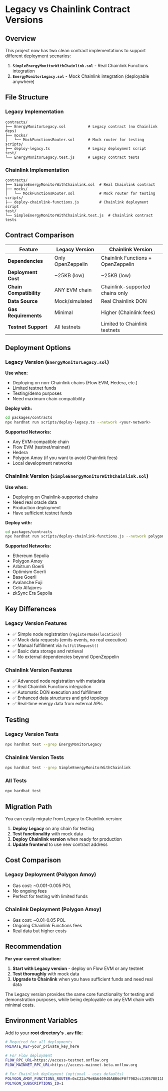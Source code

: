 # Legacy vs Chainlink Contract Versions

## Overview

This project now has two clean contract implementations to support different deployment scenarios:

1. **`SimpleEnergyMonitorWithChainlink.sol`** - Real Chainlink Functions integration
2. **`EnergyMonitorLegacy.sol`** - Mock Chainlink integration (deployable anywhere)

## File Structure

### Legacy Implementation
```
contracts/
├── EnergyMonitorLegacy.sol          # Legacy contract (no Chainlink deps)
├── mocks/
│   └── MockFunctionsRouter.sol      # Mock router for testing
scripts/
├── deploy-legacy.ts                 # Legacy deployment script
test/
└── EnergyMonitorLegacy.test.js      # Legacy contract tests
```

### Chainlink Implementation
```
contracts/
├── SimpleEnergyMonitorWithChainlink.sol  # Real Chainlink contract
├── mocks/
│   └── MockFunctionsRouter.sol           # Mock router for testing
scripts/
├── deploy-chainlink-functions.js         # Chainlink deployment script
test/
└── SimpleEnergyMonitorWithChainlink.test.js  # Chainlink contract tests
```

## Contract Comparison

| Feature | Legacy Version | Chainlink Version |
|---------|---------------|-------------------|
| **Dependencies** | Only OpenZeppelin | Chainlink Functions + OpenZeppelin |
| **Deployment Cost** | ~25KB (low) | ~25KB (low) |
| **Chain Compatibility** | ANY EVM chain | Chainlink-supported chains only |
| **Data Source** | Mock/simulated | Real Chainlink DON |
| **Gas Requirements** | Minimal | Higher (Chainlink fees) |
| **Testnet Support** | All testnets | Limited to Chainlink testnets |

## Deployment Options

### Legacy Version (`EnergyMonitorLegacy.sol`)

**Use when:**
- Deploying on non-Chainlink chains (Flow EVM, Hedera, etc.)
- Limited testnet funds
- Testing/demo purposes
- Need maximum chain compatibility

**Deploy with:**
```bash
cd packages/contracts
npx hardhat run scripts/deploy-legacy.ts --network <your-network>
```

**Supported Networks:**
- Any EVM-compatible chain
- Flow EVM (testnet/mainnet)
- Hedera
- Polygon Amoy (if you want to avoid Chainlink fees)
- Local development networks

### Chainlink Version (`SimpleEnergyMonitorWithChainlink.sol`)

**Use when:**
- Deploying on Chainlink-supported chains
- Need real oracle data
- Production deployment
- Have sufficient testnet funds

**Deploy with:**
```bash
cd packages/contracts
npx hardhat run scripts/deploy-chainlink-functions.js --network polygonAmoy
```

**Supported Networks:**
- Ethereum Sepolia
- Polygon Amoy
- Arbitrum Goerli
- Optimism Goerli
- Base Goerli
- Avalanche Fuji
- Celo Alfajores
- zkSync Era Sepolia

## Key Differences

### Legacy Version Features
- ✅ Simple node registration (`registerNode(location)`)
- ✅ Mock data requests (emits events, no real execution)
- ✅ Manual fulfillment via `fulfillRequest()`
- ✅ Basic data storage and retrieval
- ✅ No external dependencies beyond OpenZeppelin

### Chainlink Version Features
- ✅ Advanced node registration with metadata
- ✅ Real Chainlink Functions integration
- ✅ Automatic DON execution and fulfillment
- ✅ Enhanced data structures and grid topology
- ✅ Real-time energy data from external APIs

## Testing

### Legacy Version Tests
```bash
npx hardhat test --grep EnergyMonitorLegacy
```

### Chainlink Version Tests
```bash
npx hardhat test --grep SimpleEnergyMonitorWithChainlink
```

### All Tests
```bash
npx hardhat test
```

## Migration Path

You can easily migrate from Legacy to Chainlink version:

1. **Deploy Legacy** on any chain for testing
2. **Test functionality** with mock data
3. **Deploy Chainlink version** when ready for production
4. **Update frontend** to use new contract address

## Cost Comparison

### Legacy Deployment (Polygon Amoy)
- Gas cost: ~0.001-0.005 POL
- No ongoing fees
- Perfect for testing with limited funds

### Chainlink Deployment (Polygon Amoy)
- Gas cost: ~0.01-0.05 POL
- Ongoing Chainlink Functions fees
- Real data but higher costs

## Recommendation

**For your current situation:**
1. **Start with Legacy version** - deploy on Flow EVM or any testnet
2. **Test thoroughly** with mock data
3. **Upgrade to Chainlink** when you have sufficient funds and need real data

The Legacy version provides the same core functionality for testing and demonstration purposes, while being deployable on any EVM chain with minimal costs.

## Environment Variables

Add to your **root directory's `.env` file**:

```bash
# Required for all deployments
PRIVATE_KEY=your_private_key_here

# For Flow deployment
FLOW_RPC_URL=https://access-testnet.onflow.org
FLOW_MAINNET_RPC_URL=https://access-mainnet-beta.onflow.org

# For Chainlink deployment (optional - uses defaults)
POLYGON_AMOY_FUNCTIONS_ROUTER=0xC22a79eBA640940ABB6dF0f7982cc119578E11De
POLYGON_SUBSCRIPTIONS_ID=1
```
